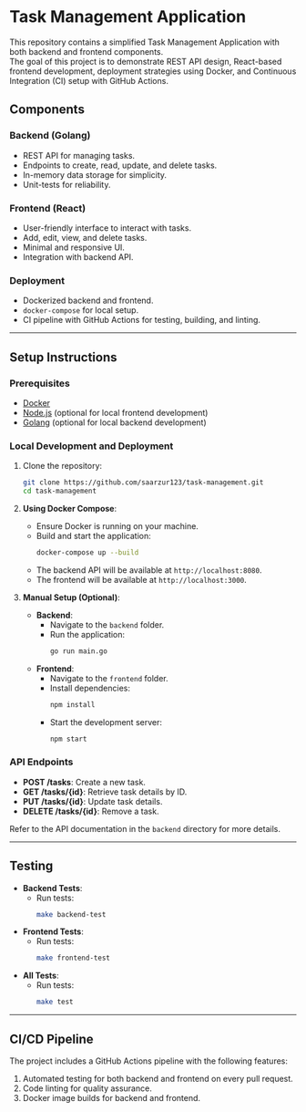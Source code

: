 # Task Management Application

This repository contains a simplified Task Management Application with both backend and frontend components.  
The goal of this project is to demonstrate REST API design, React-based frontend development, deployment strategies using Docker, and Continuous Integration (CI) setup with GitHub Actions.


## Components
### Backend (Golang)
- REST API for managing tasks.
- Endpoints to create, read, update, and delete tasks.
- In-memory data storage for simplicity.
- Unit-tests for reliability.

### Frontend (React)
- User-friendly interface to interact with tasks.
- Add, edit, view, and delete tasks.
- Minimal and responsive UI.
- Integration with backend API.

### Deployment
- Dockerized backend and frontend.
- `docker-compose` for local setup.
- CI pipeline with GitHub Actions for testing, building, and linting.

---

## Setup Instructions

### Prerequisites
- [Docker](https://www.docker.com/)
- [Node.js](https://nodejs.org/) (optional for local frontend development)
- [Golang](https://go.dev/) (optional for local backend development)

### Local Development and Deployment
1. Clone the repository:
   ```bash
   git clone https://github.com/saarzur123/task-management.git
   cd task-management
   ```

2. **Using Docker Compose**:
    - Ensure Docker is running on your machine.
    - Build and start the application:
      ```bash
      docker-compose up --build
      ```
    - The backend API will be available at `http://localhost:8080`.
    - The frontend will be available at `http://localhost:3000`.

3. **Manual Setup (Optional)**:
    - **Backend**:
        - Navigate to the `backend` folder.
        - Run the application:
          ```bash
          go run main.go
          ```
    - **Frontend**:
        - Navigate to the `frontend` folder.
        - Install dependencies:
          ```bash
          npm install
          ```
        - Start the development server:
          ```bash
          npm start
          ```

### API Endpoints
- **POST /tasks**: Create a new task.
- **GET /tasks/{id}**: Retrieve task details by ID.
- **PUT /tasks/{id}**: Update task details.
- **DELETE /tasks/{id}**: Remove a task.

Refer to the API documentation in the `backend` directory for more details.

---

## Testing
- **Backend Tests**:
    - Run tests:
      ```bash
      make backend-test
      ```
- **Frontend Tests**:
    - Run tests:
      ```bash
      make frontend-test
      ```
- **All Tests**:
    - Run tests:
      ```bash
      make test
      ```
---

## CI/CD Pipeline
The project includes a GitHub Actions pipeline with the following features:
1. Automated testing for both backend and frontend on every pull request.
2. Code linting for quality assurance.
3. Docker image builds for backend and frontend.
